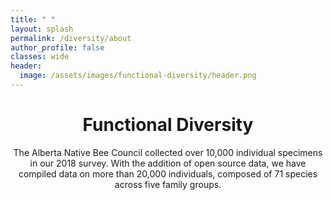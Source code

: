 ```yaml
---
title: " "
layout: splash
permalink: /diversity/about
author_profile: false
classes: wide
header:
  image: /assets/images/functional-diversity/header.png
---
```


<style>
h1 {
  text-align: center;
}

</style>

<center> <h1>Functional Diversity</h1> </center>

<center> The Alberta Native Bee Council collected over 10,000 individual specimens in our 2018 survey. With the addition of open source data, we have compiled data on more than 20,000 individuals, composed of 71 species across five family groups.</center>

<br>
<br>